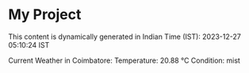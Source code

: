 # My Project

This content is dynamically generated in Indian Time (IST): 2023-12-27 05:10:24 IST


Current Weather in Coimbatore:
Temperature: 20.88 °C
Condition: mist
